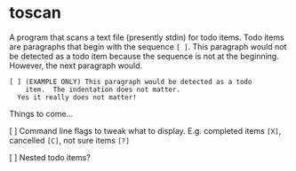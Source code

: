 toscan
======

A program that scans a text file (presently stdin) for todo items.  Todo
items are paragraphs that begin with the sequence `[ ]`.  This paragraph
would not be detected as a todo item because the sequence is not at the
beginning.  However, the next paragraph would.

	[ ] (EXAMPLE ONLY) This paragraph would be detected as a todo
	    item.  The indentation does not matter.
      Yes it really does not matter!

Things to come...

[ ] Command line flags to tweak what to display.  E.g. completed items
    `[X]`, cancelled `[C]`, not sure items `[?]`

[ ] Nested todo items?
